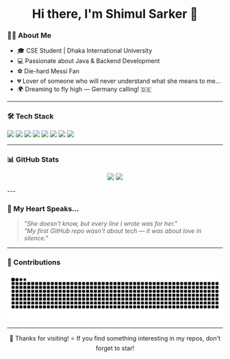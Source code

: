 <h1 align="center">Hi there, I'm Shimul Sarker 👋</h1>


### 🧑‍💻 About Me
- 🎓 CSE Student | Dhaka International University  
- 💻 Passionate about Java & Backend Development  
- ⚽ Die-hard Messi Fan  
- 💔 Lover of someone who will never understand what she means to me...  
- 🌍 Dreaming to fly high — Germany calling! 🇩🇪

---

### 🛠️ Tech Stack
<p>
  <img src="https://img.shields.io/badge/Java-ED8B00?style=for-the-badge&logo=java&logoColor=white"/>
  <img src="https://img.shields.io/badge/C-A8B9CC?style=for-the-badge&logo=c&logoColor=black"/>
  <img src="https://img.shields.io/badge/C++-00599C?style=for-the-badge&logo=c%2B%2B&logoColor=white"/>
  <img src="https://img.shields.io/badge/Python-3776AB?style=for-the-badge&logo=python&logoColor=white"/>
  <img src="https://img.shields.io/badge/HTML5-E34F26?style=for-the-badge&logo=html5&logoColor=white"/>
  <img src="https://img.shields.io/badge/CSS3-1572B6?style=for-the-badge&logo=css3&logoColor=white"/>
  <img src="https://img.shields.io/badge/JavaScript-F7DF1E?style=for-the-badge&logo=javascript&logoColor=black"/>
  <img src="https://img.shields.io/badge/MySQL-4479A1?style=for-the-badge&logo=mysql&logoColor=white"/>
</p>

---

### 📊 GitHub Stats
<p align="center">
  <img src="https://github-readme-stats.vercel.app/api?username=shimulsarker10&show_icons=true&theme=tokyonight&cache_seconds=3600" height="170">
  <img src="https://github-readme-stats.vercel.app/api/top-langs/?username=shimulsarker10&layout=compact&theme=tokyonight&cache_seconds=3600" height="170">
</p>
---

### 🖤 My Heart Speaks...
> *"She doesn't know, but every line I wrote was for her."*  
> *"My first GitHub repo wasn't about tech — it was about love in silence."*
---

### 🌟 Contributions  
![snake gif](https://github.com/shimulsarker10/shimulsarker10/blob/output/github-contribution-grid-snake.svg)

---
<p align="center">
  🧡 Thanks for visiting!  
  ⭐ If you find something interesting in my repos, don't forget to star!
</p>
